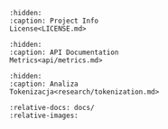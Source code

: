 ```{toctree}
:hidden:
:caption: Project Info
License<LICENSE.md>
```

```{toctree}
:hidden:
:caption: API Documentation
Metrics<api/metrics.md>
```

```{toctree}
:hidden:
:caption: Analiza
Tokenizacja<research/tokenization.md>
```

```{include} ../README.md
:relative-docs: docs/
:relative-images:
```
